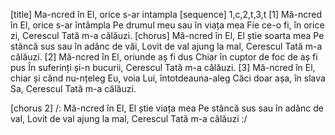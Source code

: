 [title] Ma-ncred în El, orice s-ar intampla
[sequence] 1,c,2,t,3,t
[1]
Mă-ncred în El, orice s-ar întâmpla
Pe drumul meu sau în viața mea
Fie ce-o fi, în orice zi,
Cerescul Tată m-a călăuzi.
[chorus]
Mă-ncred în El, El știe soarta mea
Pe stâncă sus sau în adânc de văi,
Lovit de val ajung la mal,
Cerescul Tată m-a călăuzi.
[2]
Mă-ncred în El, oriunde aș fi dus
Chiar în cuptor de foc de aș fi pus
În suferinți și-n bucurii,
Cerescul Tată m-a călăuzi.
[3]
Mă-ncred în El, chiar și când nu-nțeleg
Eu, voia Lui, întotdeauna-aleg
Căci doar așa, în slava Sa,
Cerescul Tată m-a călăuzi.

[chorus 2]
/: Mă-ncred în El, El știe viața mea
Pe stâncă sus sau în adânc de val,
Lovit de val ajung la mal,
Cerescul Tată m-a călăuzi :/

